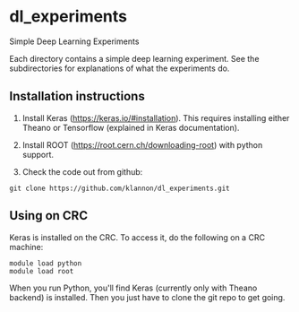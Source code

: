 # dl_experiments
Simple Deep Learning Experiments

Each directory contains a simple deep learning experiment.  See the subdirectories for explanations of what the experiments do.

## Installation instructions

1.  Install Keras (https://keras.io/#installation).  This requires installing either Theano or Tensorflow (explained in Keras documentation).

2.  Install ROOT (https://root.cern.ch/downloading-root) with python support.

3.  Check the code out from github:
```
git clone https://github.com/klannon/dl_experiments.git
```

## Using on CRC

Keras is installed on the CRC.  To access it, do the following on a CRC machine:
```
module load python
module load root
```

When you run Python, you'll find Keras (currently only with Theano backend) is installed.  Then you just have to clone the git repo to get going.
